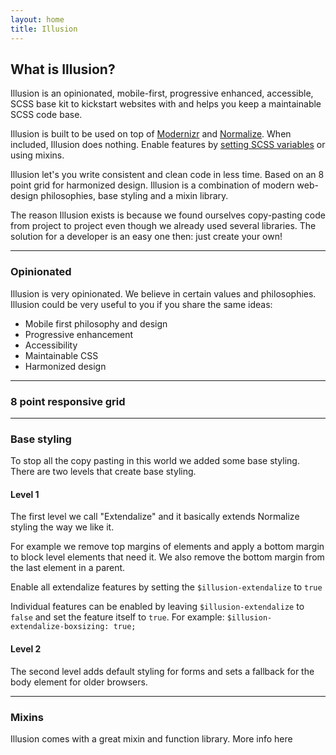 ```yaml
---
layout: home
title: Illusion
---
```


## What is Illusion?
Illusion is an opinionated, mobile-first, progressive enhanced, accessible, SCSS base kit to kickstart websites with and helps you keep a maintainable SCSS code base.

Illusion is built to be used on top of <a href="#">Modernizr</a> and <a href="#">Normalize</a>. When included, Illusion does nothing. Enable features by <a href="#">setting SCSS variables</a> or using mixins.

Illusion let's you write consistent and clean code in less time. Based on an 8 point grid for harmonized design. Illusion is a combination of modern web-design philosophies, base styling and a mixin library.

The reason Illusion exists is because we found ourselves copy-pasting code from project to project even though we already used several libraries. The solution for a developer is an easy one then: just create your own!

---

### Opinionated
Illusion is very opinionated. We believe in certain values and philosophies. Illusion could be very useful to you if you share the same ideas:

- Mobile first philosophy and design
- Progressive enhancement
- Accessibility
- Maintainable CSS
- Harmonized design

---

### 8 point responsive grid

---

### Base styling

To stop all the copy pasting in this world we added some base styling. There are two levels that create base styling.

#### Level 1

The first level we call "Extendalize" and it basically extends Normalize styling the way we like it.

For example we remove top margins of elements and apply a bottom margin to block level elements that need it. We also remove the bottom margin from the last element in a parent.

Enable all extendalize features by setting the `$illusion-extendalize` to `true`

Individual features can be enabled by leaving `$illusion-extendalize` to `false` and set the feature itself to `true`. For example: `$illusion-extendalize-boxsizing: true;`

#### Level 2

The second level adds default styling for forms and sets a fallback for the body element for older browsers.

---

### Mixins

Illusion comes with a great mixin and function library. More info here